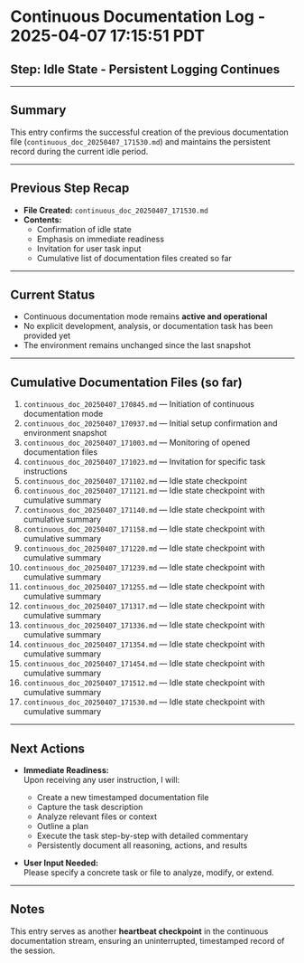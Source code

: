# Continuous Documentation Log - 2025-04-07 17:15:51 PDT

## Step: Idle State - Persistent Logging Continues

---

## Summary

This entry confirms the successful creation of the previous documentation file (`continuous_doc_20250407_171530.md`) and maintains the persistent record during the current idle period.

---

## Previous Step Recap

- **File Created:** `continuous_doc_20250407_171530.md`
- **Contents:**  
  - Confirmation of idle state  
  - Emphasis on immediate readiness  
  - Invitation for user task input  
  - Cumulative list of documentation files created so far

---

## Current Status

- Continuous documentation mode remains **active and operational**
- No explicit development, analysis, or documentation task has been provided yet
- The environment remains unchanged since the last snapshot

---

## Cumulative Documentation Files (so far)

1. `continuous_doc_20250407_170845.md` — Initiation of continuous documentation mode
2. `continuous_doc_20250407_170937.md` — Initial setup confirmation and environment snapshot
3. `continuous_doc_20250407_171003.md` — Monitoring of opened documentation files
4. `continuous_doc_20250407_171023.md` — Invitation for specific task instructions
5. `continuous_doc_20250407_171102.md` — Idle state checkpoint
6. `continuous_doc_20250407_171121.md` — Idle state checkpoint with cumulative summary
7. `continuous_doc_20250407_171140.md` — Idle state checkpoint with cumulative summary
8. `continuous_doc_20250407_171158.md` — Idle state checkpoint with cumulative summary
9. `continuous_doc_20250407_171220.md` — Idle state checkpoint with cumulative summary
10. `continuous_doc_20250407_171239.md` — Idle state checkpoint with cumulative summary
11. `continuous_doc_20250407_171255.md` — Idle state checkpoint with cumulative summary
12. `continuous_doc_20250407_171317.md` — Idle state checkpoint with cumulative summary
13. `continuous_doc_20250407_171336.md` — Idle state checkpoint with cumulative summary
14. `continuous_doc_20250407_171354.md` — Idle state checkpoint with cumulative summary
15. `continuous_doc_20250407_171454.md` — Idle state checkpoint with cumulative summary
16. `continuous_doc_20250407_171512.md` — Idle state checkpoint with cumulative summary
17. `continuous_doc_20250407_171530.md` — Idle state checkpoint with cumulative summary

---

## Next Actions

- **Immediate Readiness:**  
  Upon receiving any user instruction, I will:
  - Create a new timestamped documentation file
  - Capture the task description
  - Analyze relevant files or context
  - Outline a plan
  - Execute the task step-by-step with detailed commentary
  - Persistently document all reasoning, actions, and results

- **User Input Needed:**  
  Please specify a concrete task or file to analyze, modify, or extend.

---

## Notes

This entry serves as another **heartbeat checkpoint** in the continuous documentation stream, ensuring an uninterrupted, timestamped record of the session.
